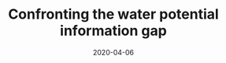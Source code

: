 ---
title: "Confronting the water potential information gap"
collection: inreviews
date: 2020-04-06
authors: Novick, K., D. L. Ficklin, D. Baldocchi, K. J. Davis, T. Ghezzehei, A. G. Konings, N. MacBean, N. Raoult, R. L. Scott, <b>Y. Shi</b>, B. N. Sulman, and J. D. Wood
venue: "Nature Geoscience"
paperurl:
doi:
volume: in review
pages:
abstract:
---